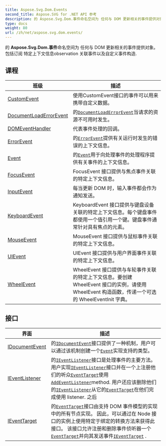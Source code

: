 ```yaml
---
title: Aspose.Svg.Dom.Events
second_title: Aspose.SVG for .NET API 参考
description: 的 Aspose.Svg.Dom.事件命名空间为 任何与 DOM 更新相关的事件提供对象包括订阅 特定上下文信息observation 关联事件以及自定义事件构造.
type: docs
weight: 80
url: /zh/net/aspose.svg.dom.events/
---
```

的 **Aspose.Svg.Dom.事件**命名空间为 任何与 DOM 更新相关的事件提供对象。包括订阅 特定上下文信息observation 关联事件以及自定义事件构造.

## 课程

| 班级 | 描述 |
| --- | --- |
| [CustomEvent](./customevent/) | 使用CustomEvent接口的事件可以用来携带自定义数据。 |
| [DocumentLoadErrorEvent](./documentloaderrorevent/) | 的[`DocumentLoadErrorEvent`](../aspose.svg.dom.events/documentloaderrorevent/)当请求的资源不可用时发生。 |
| [DOMEventHandler](./domeventhandler/) | 代表事件处理的回调。 |
| [ErrorEvent](./errorevent/) | 的[`ErrorEvent`](../aspose.svg.dom.events/errorevent/)提供有关运行时发生的错误的上下文信息。 |
| [Event](./event/) | 的[`Event`](../aspose.svg.dom.events/event/)用于向处理事件的处理程序提供有关事件的上下文信息。 |
| [FocusEvent](./focusevent/) | FocusEvent 接口提供与焦点事件关联的特定上下文信息。 |
| [InputEvent](./inputevent/) | 每当更新 DOM 时，输入事件都会作为通知发送。 |
| [KeyboardEvent](./keyboardevent/) | KeyboardEvent 接口提供与键盘设备关联的特定上下文信息。每个键盘事件都使用一个值引用一个键。键盘事件通常针对具有焦点的元素。 |
| [MouseEvent](./mouseevent/) | MouseEvent 接口提供与鼠标事件关联的特定上下文信息。 |
| [UIEvent](./uievent/) | UIEvent 接口提供与用户界面事件关联的特定上下文信息。 |
| [WheelEvent](./wheelevent/) | WheelEvent 接口提供与车轮事件关联的特定上下文信息。要创建 WheelEvent 接口的实例，请使用 WheelEvent 构造函数，传递一个可选的 WheelEventInit 字典。 |
## 接口

| 界面 | 描述 |
| --- | --- |
| [IDocumentEvent](./idocumentevent/) | 的[`IDocumentEvent`](../aspose.svg.dom.events/idocumentevent/)接口提供了一种机制，用户可以通过该机制创建一个[`Event`](../aspose.svg.dom.events/event/)实现支持的类型。 |
| [IEventListener](./ieventlistener/) | 的[`IEventListener`](../aspose.svg.dom.events/ieventlistener/)接口是处理事件的主要方法。 用户实现[`IEventListener`](../aspose.svg.dom.events/ieventlistener/)接口并在一个上注册他们的听众[`EventTarget`](../aspose.svg.dom/eventtarget/)使用[`AddEventListener`](../aspose.svg.dom/eventtarget/addeventlistener/)method. 用户还应该删除他们的[`IEventListener`](../aspose.svg.dom.events/ieventlistener/)从它的[`EventTarget`](../aspose.svg.dom/eventtarget/)在他们完成使用 listener. 之后 |
| [IEventTarget](./ieventtarget/) | 的[`EventTarget`](../aspose.svg.dom/eventtarget/)接口由支持 DOM 事件模型的实现中的所有节点实现。 因此，可以通过在 Node 接口的实例上使用特定于绑定的转换方法来获得此接口。 该接口允许注册和删除事件侦听器一个[`EventTarget`](../aspose.svg.dom/eventtarget/)并向其发送事件[`IEventTarget`](../aspose.svg.dom.events/ieventtarget/) . |


